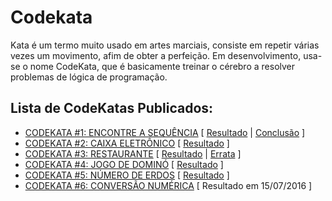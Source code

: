 # Codekata
Kata é um termo muito usado em artes marciais, consiste em repetir várias vezes um movimento, afim de obter a perfeição. Em desenvolvimento, usa-se o nome CodeKata, que é basicamente treinar o cérebro a resolver problemas de lógica de programação.

## Lista de CodeKatas Publicados:
* [CODEKATA #1: ENCONTRE A SEQUÊNCIA](https://edermfl.wordpress.com/2016/01/29/codekata-encontre-a-sequencia/) [ [Resultado](https://edermfl.wordpress.com/2016/02/08/codekata-1-encontre-a-sequencia-resultado/) | [Conclusão](https://edermfl.wordpress.com/2016/02/10/codekata-1-encontre-a-sequencia-conclusao/) ]
* [CODEKATA #2: CAIXA ELETRÔNICO](https://edermfl.wordpress.com/2016/02/12/codekata-2-caixa-eletronico/) [ [Resultado](https://edermfl.wordpress.com/2016/02/22/codekata-2-caixa-eletronico-resultado/) ]
* [CODEKATA #3: RESTAURANTE](https://edermfl.wordpress.com/2016/03/02/codekata-3-restaurante/) [ [Resultado](https://edermfl.wordpress.com/2016/03/21/codekata-3-caixa-eletronico-resultado/) | [Errata](https://edermfl.wordpress.com/2016/03/21/codekata-3-restaurante-resultado-errata/) ]
* [CODEKATA #4: JOGO DE DOMINÓ](https://edermfl.wordpress.com/2016/03/28/codekata-4-jogo-de-domino/) [ [Resultado](https://edermfl.wordpress.com/2016/04/14/codekata-4-jogo-de-domino-resultado/) ]
* [CODEKATA #5: NÚMERO DE ERDOS](https://edermfl.wordpress.com/2016/05/09/codekata-5-numero-de-erdos/) [ [Resultado](https://edermfl.wordpress.com/2016/06/03/codekata-5-numero-de-erdos-resultado/) ]
* [CODEKATA #6: CONVERSÃO NUMÉRICA](https://edermfl.wordpress.com/2016/06/24/codekata-6-conversao-numerica/) [ Resultado em 15/07/2016 ]
